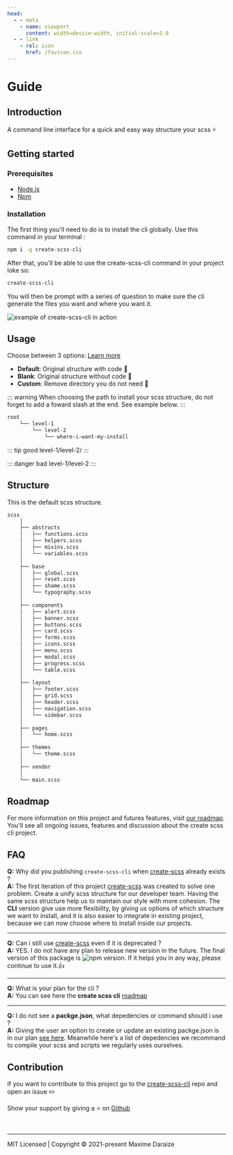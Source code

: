 ```yaml
---
head:
  - - meta
    - name: viewport
      content: width=device-width, initial-scale=1.0
  - - link
    - rel: icon
      href: /favicon.ico
---
```

<style>
:root {
  scroll-behavior: smooth;
  --c-text-accent: #0466c8;
  
}

.back-to-top {
--back-to-top-color: #0466c8 !important;
  --back-to-top-color-hover: #0466c8 !important; 
}


</style>

# Guide

## Introduction

A command line interface for a quick and easy way structure your scss ⚡️

## Getting started

### Prerequisites

- [Node.js](https://nodejs.org/en/)
- [Npm](https://www.npmjs.com)

### Installation

The first thing you'll need to do is to install the cli globally. Use this command in your terminal :

```sh
npm i -g create-scss-cli
```

After that, you'll be able to use the create-scss-cli command in your project loke so:

```sh
create-scss-cli
```

You will then be prompt with a series of question to make sure the cli generate the files you want and where you want it.

<img src="https://res.cloudinary.com/mdaraize/image/upload/v1632059503/create-scss-cli/cli_phvt19.png" alt="example of create-scss-cli in action">

## Usage

Choose between 3 options: [Learn more](https://createscss.com)

- **Default**: Original structure with code 💫
- **Blank**: Original structure without code 📂
- **Custom**: Remove directory you do not need 🎯

::: warning
When choosing the path to install your scss structure, do not forget to add a foward slash at the end. See example below.
:::

```sh
root
    └── level-1
        └── level-2
            └── where-i-want-my-install
```

::: tip good
level-1/level-2/
:::

::: danger bad
level-1/level-2
:::

## Structure

This is the default scss structure.

```bash
scss
    │
    ├── abstracts
    │   ├── functions.scss
    │   ├── helpers.scss
    │   ├── mixins.scss
    │   └── variables.scss
    │
    ├── base
    │   ├── global.scss
    │   ├── reset.scss
    │   ├── shame.scss
    │   └── typography.scss
    │
    ├── components
    │   ├── alert.scss
    │   ├── banner.scss
    │   ├── buttons.scss
    │   ├── card.scss
    │   ├── forms.scss
    │   ├── icons.scss
    │   ├── menu.scss
    │   ├── modal.scss
    │   ├── progress.scss
    │   └── table.scss
    │
    ├── layout
    │   ├── footer.scss
    │   ├── grid.scss
    │   ├── header.scss
    │   ├── navigation.scss
    │   └── sidebar.scss
    │
    ├── pages
    │   └── home.scss
    │
    ├── themes
    │   └── theme.scss
    │
    ├── vendor
    │
    └── main.scss

```

## Roadmap

For more information on this project and futures features, visit [our roadmap](https://github.com/maximedaraize/create-scss-cli/projects/1). You'll see all ongoing issues, features and discussion about the create scss cli project.

## FAQ

**Q:** Why did you publishing `create-scss-cli` when [create-scss](https://github.com/maximedaraize/create-scss) already exists ?<br>
**A:** The first iteration of this project [create-scss](https://github.com/maximedaraize/create-scss) was created to solve one problem. Create a unify scss structure for our developer team. Having the same scss structure help us to maintain our style with more cohesion. The **CLI** version give use more flexibility, by giving us options of which structure we want to install, and it is also easier to integrate in existing project, because we can now choose where to install inside our projects.

<hr>

**Q:** Can i still use [create-scss](https://www.npmjs.com/package/create-scss) even if it is deprecated ?<br>
**A:** YES. I do not have any plan to release new version in the future. The final version of this package is ![npm version](https://img.shields.io/npm/v/create-scss). If it helps you in any way, please continue to use it.👍

<hr>

**Q:** What is your plan for the cli ?<br>
**A:** You can see here the **create scss cli** [roadmap](https://github.com/maximedaraize/create-scss-cli/projects/1)

<hr>

**Q:** I do not see a **packge.json**, what depedencies or command should i use ?<br>
**A:** Giving the user an option to create or update an existing packge.json is in our plan [see here](https://www.npmjs.com/package/create-scss-cli). Meanwhile here's a list of depedencies we recommand to compile your scss and scripts we regularly uses ourselves.

## Contribution

If you want to contribute to this project go to the [create-scss-cli](https://github.com/maximedaraize/create-scss-cli/issues) repo and open an issue ✏️

Show your support by giving a ⭐️ on [Github](https://github.com/maximedaraize/create-scss-cli)

<br>
<hr>
<div class="footer">MIT Licensed | Copyright © 2021-present Maxime Daraize</div>
